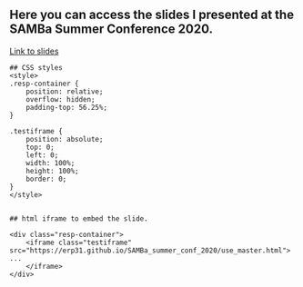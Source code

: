 ## Here you can access the slides I presented at the SAMBa Summer Conference 2020.

[Link to slides](/summer_2020_talk.html)

```
## CSS styles
<style>
.resp-container {
    position: relative;
    overflow: hidden;
    padding-top: 56.25%;
}

.testiframe {
    position: absolute;
    top: 0;
    left: 0;
    width: 100%;
    height: 100%;
    border: 0;
}
</style>


## html iframe to embed the slide.

<div class="resp-container">
    <iframe class="testiframe" src="https://erp31.github.io/SAMBa_summer_conf_2020/use_master.html">
...
    </iframe>
</div>

```
